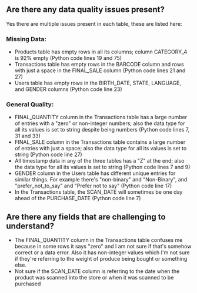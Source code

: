 ## Are there any data quality issues present?
 Yes there are multiple issues present in each table, these are listed here:
### Missing Data:
  - Products table has empty rows in all its columns; column CATEGORY_4 is 92% empty (Python code lines 19 and 75)
  - Transactions table has empty rows in the BARCODE column and rows with just a space in the FINAL_SALE column (Python code lines 21 and 27)
  - Users table has empty rows in the BIRTH_DATE, STATE, LANGUAGE, and GENDER columns (Python code line 23)
### General Quality:
  - FINAL_QUANTITY column in the Transactions table has a large number of entries with a "zero" or non-integer numbers; 
    also the data type for all its values is set to string despite being numbers (Python code lines 7, 31 and 33)
  - FINAL_SALE column in the Transactions table contains a large number of entries with just a space; also the data type for all its values is set to      string (Python code line 27)
  - All timestamp data in any of the three tables has a "Z" at the end; also the data type for all its values is set to string (Python code lines 7        and 9)
  - GENDER column in the Users table has different unique entries for similar things. For example there's "non-binary" and "Non-Binary", 
    and "prefer_not_to_say" and "Prefer not to say" (Python code line 17)
  - In the Transactions table, the SCAN_DATE will sometimes be one day ahead of the PURCHASE_DATE (Python code line 7)

## Are there any fields that are challenging to understand?
- The FINAL_QUANTITY column in the Transactions table confuses me because in some rows it says "zero" and I am not sure if that's somehow correct or a data error. Also it has non-integer values which I'm not sure if they're referring to the weight of produce being bought or something else.
- Not sure if the SCAN_DATE column is referring to the date when the product was scanned into the store or when it was scanned to be purchased
